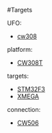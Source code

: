 #Targets

UFO:
* [cw308](../targets/ufo_cw308.md)

platform:
* [CW308T](../targets/CW308T.md)

targets:
* [STM32F3](../targets/CW308T_STM32F3.md)
* [XMEGA](../targets/CW308T_XMEGA.md)

connection:
* [CW506](../targets/NAE_CW506.md)


